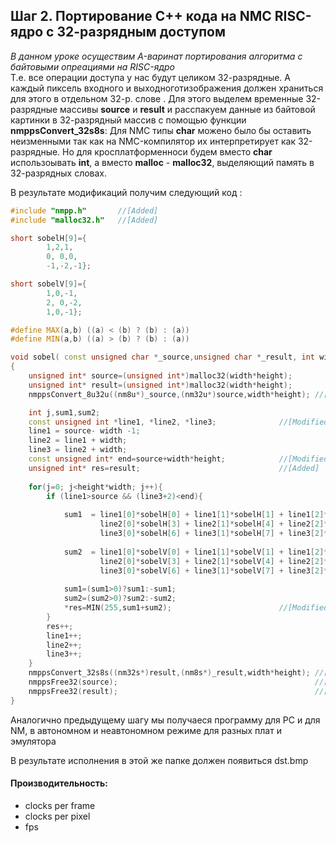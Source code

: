 ﻿## Шаг 2. Портирование С++ кода на NMC RISC-ядро с 32-разрядным доступом

*В данном уроке осуществим A-варинат портирования алгоритма с байтовыми опреациями на RISC-ядро*  
Т.е. все операции доступа у нас будут целиком 32-разрядные. А каждый пиксель входного и выходноготизображения  должен храниться для этого в  отдельном 32-р. слове . 
Для этого выделем временные 32-разрядные массивы **source** и **result**
и расспакуем данные из байтовой картинки в 32-разрядный массив с помощью функции **nmppsConvert_32s8s**: 
Для NMC типы **char** можено было бы оставить неизменными так как на NMC-компилятор их интерпретирует как 32-разрядные. Но для кросплатформенноси будем вместо **char** использоывать **int**, а вместо **malloc** - **malloc32**, выделяющий память в 32-разрядных словах.

В результате модификаций получим следующий код : 

```cpp
#include "nmpp.h"		//[Added]
#include "malloc32.h"	//[Added]

short sobelH[9]={
		1,2,1,
		0, 0,0,
		-1,-2,-1};

short sobelV[9]={
		1,0,-1,
		2, 0,-2,
		1,0,-1};

#define MAX(a,b) ((a) < (b) ? (b) : (a))
#define MIN(a,b) ((a) > (b) ? (b) : (a))

void sobel( const unsigned char *_source,unsigned char *_result, int width, int height)
{
	unsigned int* source=(unsigned int*)malloc32(width*height);				//[Added] Allocate 32-bit buffer
	unsigned int* result=(unsigned int*)malloc32(width*height);				//[Added] Allocate 32-bit buffer
	nmppsConvert_8u32u((nm8u*)_source,(nm32u*)source,width*height);	//[Added] Convert 8-bit char elements to 32-bit int elements

	int j,sum1,sum2;
	const unsigned int *line1, *line2, *line3;				//[Modified]
	line1 = source- width -1;
	line2 = line1 + width;
	line3 = line2 + width;
	const unsigned int* end=source+width*height;			//[Modified]
	unsigned int* res=result;								//[Added]
	
	for(j=0; j<height*width; j++){
		if (line1>source && (line3+2)<end){
		
			sum1  = line1[0]*sobelH[0] + line1[1]*sobelH[1] + line1[2]*sobelH[2] +
					line2[0]*sobelH[3] + line2[1]*sobelH[4] + line2[2]*sobelH[5] + 
					line3[0]*sobelH[6] + line3[1]*sobelH[7] + line3[2]*sobelH[8] ;
			
			sum2  = line1[0]*sobelV[0] + line1[1]*sobelV[1] + line1[2]*sobelV[2] +
					line2[0]*sobelV[3] + line2[1]*sobelV[4] + line2[2]*sobelV[5] + 
					line3[0]*sobelV[6] + line3[1]*sobelV[7] + line3[2]*sobelV[8] ;
			
			sum1=(sum1>0)?sum1:-sum1;
			sum2=(sum2>0)?sum2:-sum2;
			*res=MIN(255,sum1+sum2);						//[Modified]
		}
		res++;
		line1++;
        line2++;
        line3++;
	}
	nmppsConvert_32s8s((nm32s*)result,(nm8s*)_result,width*height);	//[Added] Convert 32-bit int to 8-bit char elements
	nmppsFree32(source);											//[Added]
	nmppsFree32(result);											//[Added]
}
```

Аналогично предыдущему шагу мы получаеся программу для PC и для NM, в автономном и неавтономном режиме для разных плат и эмулятора 


В результате исполнения в этой же папке должен появиться dst.bmp

#### Производительность: 
-  clocks per frame 
- clocks per pixel
-  fps
